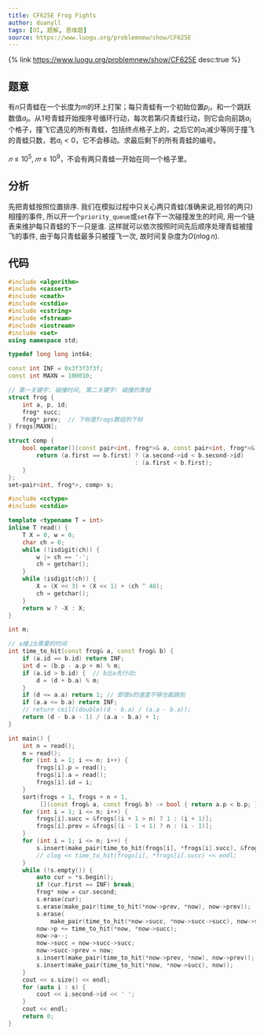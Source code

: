 ```yaml
---
title: CF625E Frog Fights
author: duanyll
tags: [OI, 题解, 思维题]
source: https://www.luogu.org/problemnew/show/CF625E
---
```


{% link https://www.luogu.org/problemnew/show/CF625E desc:true %}

## 题意

有$n$只青蛙在一个长度为$m$的环上打架；每只青蛙有一个初始位置$p_i$，和一个跳跃数值$a_i$。从$1$号青蛙开始按序号循环行动，每次若第$i$只青蛙行动，则它会向前跳$a_i$个格子，撞飞它遇见的所有青蛙，包括终点格子上的，之后它的$a_i$减少等同于撞飞的青蛙只数，若$a_i<0$，它不会移动。求最后剩下的所有青蛙的编号。

$𝑛\leq10^5,𝑚\leq10^9$，不会有两只青蛙一开始在同一个格子里。

## 分析

先把青蛙按照位置排序. 我们在模拟过程中只关心两只青蛙(准确来说,相邻的两只)相撞的事件, 所以开一个`priority_queue`或`set`存下一次碰撞发生的时间, 用一个链表来维护每只青蛙的下一只是谁. 这样就可以依次按照时间先后顺序处理青蛙被撞飞的事件, 由于每只青蛙最多只被撞飞一次, 故时间复杂度为$O(n\log n)$.

## 代码

```cpp
#include <algorithm>
#include <cassert>
#include <cmath>
#include <cstdio>
#include <cstring>
#include <fstream>
#include <iostream>
#include <set>
using namespace std;

typedef long long int64;

const int INF = 0x3f3f3f3f;
const int MAXN = 100010;

// 第一关键字: 碰撞时间, 第二关键字: 碰撞的青蛙
struct frog {
    int a, p, id;
    frog* succ;
    frog* prev;  // 下标是frogs数组的下标
} frogs[MAXN];

struct comp {
    bool operator()(const pair<int, frog*>& a, const pair<int, frog*>& b) const {
        return (a.first == b.first) ? (a.second->id < b.second->id)
                                    : (a.first < b.first);
    }
};
set<pair<int, frog*>, comp> s;

#include <cctype>
#include <cstdio>

template <typename T = int>
inline T read() {
    T X = 0, w = 0;
    char ch = 0;
    while (!isdigit(ch)) {
        w |= ch == '-';
        ch = getchar();
    }
    while (isdigit(ch)) {
        X = (X << 3) + (X << 1) + (ch ^ 48);
        ch = getchar();
    }
    return w ? -X : X;
}

int m;

// a撞上b需要的时间
int time_to_hit(const frog& a, const frog& b) {
    if (a.id == b.id) return INF;
    int d = (b.p - a.p + m) % m;
    if (a.id > b.id) {  // b比a先行动;
        d = (d + b.a) % m;
    }
    if (d <= a.a) return 1; // 即使a的速度不够也能跳到
    if (a.a <= b.a) return INF; 
    // return ceil((double)(d - b.a) / (a.a - b.a));
    return (d - b.a - 1) / (a.a - b.a) + 1;
}

int main() {
    int n = read();
    m = read();
    for (int i = 1; i <= n; i++) {
        frogs[i].p = read();
        frogs[i].a = read();
        frogs[i].id = i;
    }
    sort(frogs + 1, frogs + n + 1,
         [](const frog& a, const frog& b) -> bool { return a.p < b.p; });
    for (int i = 1; i <= n; i++) {
        frogs[i].succ = &frogs[(i + 1 > n) ? 1 : (i + 1)];
        frogs[i].prev = &frogs[(i - 1 < 1) ? n : (i - 1)];
    }
    for (int i = 1; i <= n; i++) {
        s.insert(make_pair(time_to_hit(frogs[i], *frogs[i].succ), &frogs[i]));
        // clog << time_to_hit(frogs[i], *frogs[i].succ) << endl;
    }
    while (!s.empty()) {
        auto cur = *s.begin();
        if (cur.first == INF) break;
        frog* now = cur.second;
        s.erase(cur);
        s.erase(make_pair(time_to_hit(*now->prev, *now), now->prev));
        s.erase(
            make_pair(time_to_hit(*now->succ, *now->succ->succ), now->succ));
        now->p += time_to_hit(*now, *now->succ);
        now->a--;
        now->succ = now->succ->succ;
        now->succ->prev = now;
        s.insert(make_pair(time_to_hit(*now->prev, *now), now->prev));
        s.insert(make_pair(time_to_hit(*now, *now->succ), now));
    }
    cout << s.size() << endl;
    for (auto i : s) {
        cout << i.second->id << ' ';
    }
    cout << endl;
    return 0;
}
```